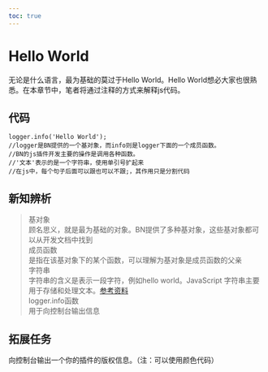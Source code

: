 ```yaml
---  
toc: true  
---  
```

# **Hello World**  
无论是什么语言，最为基础的莫过于Hello World。Hello World想必大家也很熟悉。在本章节中，笔者将通过注释的方式来解释js代码。  
## 代码  
```  
logger.info('Hello World');  
//logger是BN提供的一个基对象，而info则是logger下面的一个成员函数。  
//BN的js插件开发主要的操作是调用各种函数。  
//'文本'表示的是一个字符串，使用单引号扩起来  
//在js中，每个句子后面可以跟也可以不跟;，其作用只是分割代码  
```  
## 新知辨析  
>基对象  
> 顾名思义，就是最为基础的对象。BN提供了多种基对象，这些基对象都可以从开发文档中找到  
>成员函数  
> 是指在该基对象下的某个函数，可以理解为基对象是成员函数的父亲  
>字符串  
> 字符串的含义是表示一段字符，例如hello world。JavaScript 字符串主要用于存储和处理文本。[参考资料](https://www.runoob.com/js/js-strings.html)  
>logger.info函数  
> 用于向控制台输出信息  
## 拓展任务  
向控制台输出一个你的插件的版权信息。（注：可以使用颜色代码）